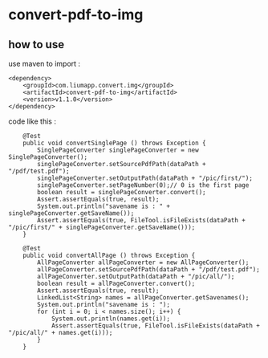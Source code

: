 # convert-pdf-to-img

## how to use

use maven to import :
    
    <dependency>
        <groupId>com.liumapp.convert.img</groupId>
        <artifactId>convert-pdf-to-img</artifactId>
        <version>v1.1.0</version>
    </dependency>
    
code like this :

        @Test
        public void convertSinglePage () throws Exception {
            SinglePageConverter singlePageConverter = new SinglePageConverter();
            singlePageConverter.setSourcePdfPath(dataPath + "/pdf/test.pdf");
            singlePageConverter.setOutputPath(dataPath + "/pic/first/");
            singlePageConverter.setPageNumber(0);// 0 is the first page
            boolean result = singlePageConverter.convert();
            Assert.assertEquals(true, result);
            System.out.println("savename is : " + singlePageConverter.getSaveName());
            Assert.assertEquals(true, FileTool.isFileExists(dataPath + "/pic/first/" + singlePageConverter.getSaveName()));
        }
    
        @Test
        public void convertAllPage () throws Exception {
            AllPageConverter allPageConverter = new AllPageConverter();
            allPageConverter.setSourcePdfPath(dataPath + "/pdf/test.pdf");
            allPageConverter.setOutputPath(dataPath + "/pic/all/");
            boolean result = allPageConverter.convert();
            Assert.assertEquals(true, result);
            LinkedList<String> names = allPageConverter.getSavenames();
            System.out.println("savename is : ");
            for (int i = 0; i < names.size(); i++) {
                System.out.println(names.get(i));
                Assert.assertEquals(true, FileTool.isFileExists(dataPath + "/pic/all/" + names.get(i)));
            }
        }    